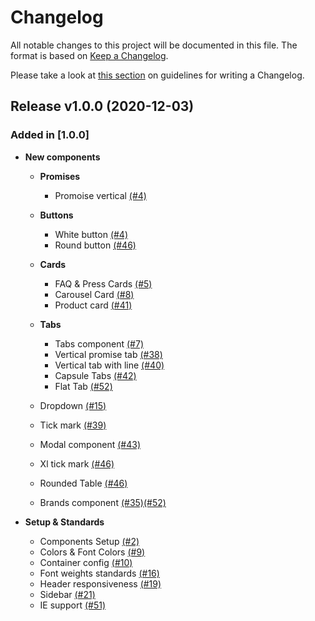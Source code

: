 # Changelog

All notable changes to this project will be documented in this file. The format is based on [Keep a Changelog](http://keepachangelog.com/en/1.0.0/).

Please take a look at [this section](https://keepachangelog.com/en/1.0.0/#how) on guidelines for writing a Changelog.

## Release v1.0.0 (2020-12-03)

### Added in [1.0.0]

 - **New components**
   - **Promises**
     - Promoise vertical [(#4)](https://github.com/ClearTax/littlegiant/pull/4)
   - **Buttons**
     - White button [(#4)](https://github.com/ClearTax/littlegiant/pull/4)
     - Round button [(#46)](https://github.com/ClearTax/littlegiant/pull/46)
   - **Cards**
     - FAQ & Press Cards [(#5)](https://github.com/ClearTax/littlegiant/pull/5)
     - Carousel Card [(#8)](https://github.com/ClearTax/littlegiant/pull/8)
     - Product card [(#41)](https://github.com/ClearTax/littlegiant/pull/41)
   - **Tabs**
     - Tabs component [(#7)](https://github.com/ClearTax/littlegiant/pull/7)
     - Vertical promise tab [(#38)](https://github.com/ClearTax/littlegiant/pull/38)
     - Vertical tab with line [(#40)](https://github.com/ClearTax/littlegiant/pull/40)
     - Capsule Tabs [(#42)](https://github.com/ClearTax/littlegiant/pull/42)
     - Flat Tab [(#52)](https://github.com/ClearTax/littlegiant/pull/53)

    - Dropdown [(#15)](https://github.com/ClearTax/littlegiant/pull/54/commits/9c1e773d4b30991dc410ef88208ab0fdacc657cf)
    - Tick mark [(#39)](https://github.com/ClearTax/littlegiant/pull/39)
    - Modal component [(#43)](https://github.com/ClearTax/littlegiant/pull/43)
    - Xl tick mark [(#46)](https://github.com/ClearTax/littlegiant/pull/46)
    - Rounded Table [(#46)](https://github.com/ClearTax/littlegiant/pull/46)
    - Brands component [(#35)](https://github.com/ClearTax/littlegiant/pull/35)[(#52)](https://github.com/ClearTax/littlegiant/pull/52)
  

- **Setup & Standards**
  - Components Setup [(#2)](https://github.com/ClearTax/littlegiant/pull/2)
  - Colors & Font Colors [(#9)](https://github.com/ClearTax/littlegiant/pull/9)
  - Container config [(#10)](https://github.com/ClearTax/littlegiant/pull/10)
  - Font weights standards [(#16)](https://github.com/ClearTax/littlegiant/pull/16)
  - Header responsiveness [(#19)](https://github.com/ClearTax/littlegiant/pull/19)
  - Sidebar [(#21)](https://github.com/ClearTax/littlegiant/pull/21)
  - IE support [(#51)](https://github.com/ClearTax/littlegiant/pull/51)
